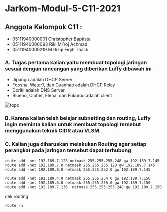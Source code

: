 # Jarkom-Modul-5-C11-2021

## Anggota Kelompok C11 : <br>
- 05111940000001 Christopher Baptista
- 05111940000093 Riki Mi’roj Achmad
- 05111940000219 M Rizqi Fiqih Thalib

### A. Tugas pertama kalian yaitu membuat topologi jaringan sesuai dengan rancangan yang diberikan Luffy dibawah ini

- Jipangu adalah DHCP Server
- Foosha, Water7, dan Guanhao adalah DHCP Relay
- Doriki adalah DNS Server
- Blueno, Cipher, Elena, dan Fukurou adalah client

![topo](https://user-images.githubusercontent.com/62735317/145663435-a56eab01-12df-47ee-935c-afb3d85bbd11.png)

### B. Karena kalian telah belajar subnetting dan routing, Luffy ingin meminta kalian untuk membuat topologi tersebut menggunakan teknik CIDR atau VLSM.

### C. Kalian juga diharuskan melakukan Routing agar setiap perangkat pada jaringan tersebut dapat terhubung
```
route add -net 192.189.7.128 netmask 255.255.255.248 gw 192.189.7.145
route add -net 192.189.7.0 netmask 255.255.255.128 gw 192.189.7.145
route add -net 192.189.0.0 netmask 255.255.252.0 gw 192.189.7.145

route add -net 192.189.4.0 netmask 255.255.254.0 gw 192.189.7.150
route add -net 192.189.6.0 netmask 255.255.255.0 gw 192.189.7.150
route add -net 192.189.7.136  netmask 255.255.255.248 gw 192.189.7.150
```

cek routing

```
route -n
```
